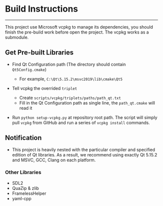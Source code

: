 # Build Instructions

---

This project use Microsoft vcpkg to manage its dependencies, you should finish the pre-build work before open the project. The vcpkg works as a submodule.

## Get Pre-built Libraries

+ Find Qt Configuration path (The directory should contain `Qt5Config.cmake`)
    + For example, `C:\Qt\5.15.2\msvc2019\lib\cmake\Qt5`

+ Tell vcpkg the overrided `triplet`
    + Create `scripts/vcpkg/triplets/paths/path_qt.txt`
    + Fill in the Qt Configuration path as single line, the `path_qt.cmake` will read it

+ Run `python setup-vcpkg.py` at repository root path. The script will simply pull `vcpkg` from GitHub and run a series of `vcpkg install` commands.

<!-- ## Project Configuration

+ The LabelVoice Application uses a lot of QSynthesis Modules and the restare disbled(e.g. Utaplugin).
+ See `Config.cmake` for details. -->

## Notification

+ This project is heavily nested with the particular compiler and specified edition of Qt libraries. As a result, we recommend using exactly Qt 5.15.2 and MSVC, GCC, Clang on each platform.

<!-- ## Dependencies (No need to build)

### FFmpeg

You should build FFmpeg with autoconf because it doesn't support CMake building system, and install it after make.

You can either build FFmpeg yourself or download pre-built libraries. The configuration is the same as `QtAV`.

+ Windows (With Msys2)
```sh
./configure --prefix=ffbuild/release --enable-pic --enable-shared --enable-asm --enable-x86asm --disable-debug --enable-stripping --disable-doc --enable-runtime-cpudetect --disable-ptx-compression --enable-mediafoundation --disable-vulkan --disable-postproc --toolchain=msvc --arch=x86_64
````

+ Building Tutorials
    + https://ffmpeg.xianwaizhiyin.net/debug-ffmpeg/msys2-msvc.html
    + https://blog.csdn.net/dss875914213/article/details/120897704

+ Pre-built Binaries
    + https://github.com/wang-bin/avbuild -->

### Other Libraries
+ SDL2
+ QuaZip & zlib
+ FramelessHelper
+ yaml-cpp